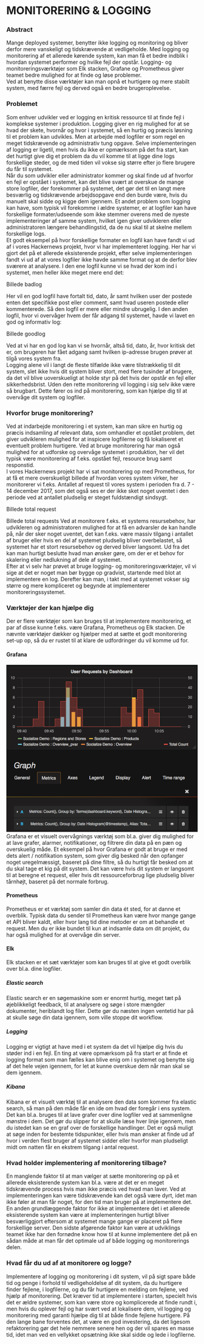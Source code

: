 # MONITORERING & LOGGING 

### Abstract 

Mange deployed systemer, benytter ikke logging og monitoring og bliver derfor mere vanskeligt og tidskrævende at vedligeholde. 
Med logging og monitorering af et allerede kørende system, kan man få et bedre indblik i hvordan systemet performer og hvilke fejl der opstår. Logging- og monitoreringsværktøjer som Elk stacken, Grafane og Prometheus giver teamet bedre mulighed for at finde og løse problemer. 
<br>
Ved at benytte disse værktøjer kan man opnå et hurtigere og mere stabilt system, med færre fejl og derved også en bedre brugeroplevelse. 
<br>



### Problemet

Som enhver udvikler ved er logging en kritisk ressource til at finde fejl i komplekse systemer i produktion. Logging giver en rig mulighed for at se hvad der skete, hvornår og hvor i systemet, så en hurtig og præcis løsning til et problem kan udvikles. Men at arbejde med logfiler er som regel en meget tidskrævende og administrativ tung opgave.
Selve implementeringen af logging er ligetil, men hvis du ikke er opmærksom på det fra start, kan det hurtigt give dig et problem da du vil komme til at ligge dine logs forskellige steder, og de med tiden vil vokse sig større efter jo flere brugere du får til systemet.
<br>
Når du som udvikler eller administrator kommer og skal finde ud af hvorfor en fejl er opstået i systemet, kan det blive svært at overskue de mange store logfiler, der forekommer på systemet, det gør det til en langt mere besværlig og tidskrævende arbejdsopgave end den burde være, hvis du manuelt skal sidde og kigge dem igennem. Et andet problem som logging kan have, som typisk vil forekomme i ældre systemer, er at logfiler kan have forskellige formater/udseende som ikke stemmer overens med de nyeste implementeringer af samme system, hvilket igen giver udvikleren eller administratoren længere behandlingstid, da de nu skal til at skelne mellem forskellige logs.
<br>
Et godt eksempel på hvor forskellige formater en logfil kan have fandt vi ud af i vores Hackernews projekt, hvor vi har implementeret logging. Her har vi gjort det på et allerede eksisterende projekt, efter selve implementeringen fandt vi ud af at vores logfiler ikke havde samme format og at de derfor blev sværere at analysere. I den ene logfil kunne vi se hvad der kom ind i systemet, men heller ikke meget mere end det: 

Billede badlog

Her vil en god logfil have fortalt tid, dato, år samt hvilken user der postede enten det specifikke post eller comment, samt hvad useren postede eller kommenterede. Så den logfil er mere eller mindre ubrugelig. I den anden logfil, hvor vi overvåger hvem der får adgang til systemet, havde vi lavet en god og informativ log:

Billede goodlog

Ved at vi har en god log kan vi se hvornår, altså tid, dato, år, hvor kritisk det er, om brugeren har fået adgang samt hvilken ip-adresse brugen prøver at tilgå vores system fra. 
<br>
Logging alene vil i langt de fleste tilfælde ikke være tilstrækkelig til dit system, slet ikke hvis dit system bliver stort, med flere tusinder af brugere, da det vil blive uoverskueligt at holde styr på det hvis der opstår en fejl eller sikkerhedsbrist. Uden den rette monitorering vil logging i sig selv ikke være så brugbart. Dette fører os ind på monitorering, som kan hjælpe dig til at overvåge dit system og logfiler.

### Hvorfor bruge monitorering?

Ved at indarbejde monitorering i et system, kan man sikre en hurtig og præcis indsamling af relevant data, som omhandler et opstået problem, det giver udvikleren mulighed for at inspicere logfilerne og få lokaliseret et eventuelt problem hurtigere.
Ved at bruge monitorering har man også mulighed for at udforske og overvåge systemet i produktion, her vil det typisk være monitorering af f.eks. opstået fejl, resource brug samt responstid. 
<br>
I vores Hackernews projekt har vi sat monitorering op med Prometheus, for at få et mere overskueligt billede af hvordan vores system virker, her monitorerer vi f.eks. Antallet af request til vores system i perioden fra d. 7 - 14 december 2017, som det også ses er der ikke sket noget uventet i den periode ved at antallet pludselig er steget fuldstændigt sindsygt. 

Billede total request

Billede total requests
Ved at monitorere f.eks. et systems resursebehov, har udvikleren og administratoren mulighed for at få en advarsler de kan handle på, når der sker noget uventet, det kan f.eks. være massiv tilgang i antallet af bruger eller hvis en del af systemet pludselig bliver overbelastet, så systemet har et stort resursebehov og derved bliver langsomt. Ud fra det kan man hurtigt beslutte hvad man ønsker gøre, om der er et behov for skalering eller nedlukning af dele af systemet. 
<br>
Efter at vi selv har prøvet at bruge logging- og monitoreringsværktøjer, vil vi sige at det er noget man bør bygge op gradvist, startende med blot at implementere en log. Derefter kan man, i takt med at systemet vokser sig større og mere kompliceret og begynde at implementerer monitoreringssystemet. 

### Værktøjer der kan hjælpe dig

Der er flere værktøjer som kan bruges til at implementere monitorering, et par af disse kunne f.eks. være Grafana, Prometheus og Elk stacken. 
De nævnte værktøjer dækker og hjælper med at sætte et godt monitorering set-up op, så du er rustet til at klare de udfordringer du vil komme ud for.  

#### Grafana 
![Grafana](https://github.com/JonasSimonsen/UFO/blob/master/pictures/grafana.png) <br>
Grafana er et visuelt overvågnings værktøj som bl.a. giver dig mulighed for at lave grafer, alarmer, notifikationer, og filtrere din data på en pæn og overskuelig måde.
Et eksempel på hvor Grafana er godt at bruge er med dets alert / notifikation system, som giver dig besked når den opfanger noget uregelmæssigt, baseret på dine filtre, så du hurtigt får besked om at du skal tage et kig på dit system.
Det kan være hvis dit system er langsomt til at beregne et request, eller hvis dit ressourceforbrug lige pludselig bliver tårnhøjt, baseret på det normale forbrug. 

#### Prometheus
Prometheus er et værktøj som samler din data ét sted, for at danne et overblik.
Typisk data du sender til Prometheus kan være hvor mange gange et API bliver kaldt, eller hvor lang tid dine metoder er om at behandle et request.
Men du er ikke bundet til kun at indsamle data om dit projekt, du har også mulighed for at overvåge din server.

#### Elk
Elk stacken er et sæt værktøjer som kan bruges til at give et godt overblik over bl.a. dine logfiler.
##### Elastic search
Elastic search er en søgemaskine som er enormt hurtig, meget tæt på øjeblikkeligt feedback,  til at analysere og søge i store mængder dokumenter, heriblandt log filer. Dette gør du næsten ingen ventetid har på at skulle søge din data igennem, som ville stoppe dit workflow.
##### Logging
Logging er vigtigt at have med i et system da det vil hjælpe dig hvis du støder ind i en fejl.
En ting at være opmærksom på fra start er at finde et logging format som man fælles kan blive enig om i systemet og benytte sig af det hele vejen igennem, for let at kunne overskue dem når man skal se dem igennem.
##### Kibana
Kibana er et visuelt værktøj til at analysere den data som kommer fra elastic search, så man på den måde får en ide om hvad der foregår i ens system.  Det kan bl.a. bruges til at lave grafer over dine logfiler ved at sammenligne mønstre i dem.
Det gør du slipper for at skulle læse hver linje igennem, men du istedet kan se en graf over de forskellige handlinger. Det er også muligt at søge inden for bestemte tidspunkter, eller hvis man ønsker at finde ud af hvor i verden flest bruger af systemet sidder eller hvorfor man pludseligt midt om natten får en ekstrem tilgang i antal request.  

### Hvad holder implementering af monitorering tilbage?
 
En manglende faktor til at man vælger at sætte monitorering op på et allerede eksisterende system kan bl.a. være at det er en meget tidskrævende process hvis man ikke præcis ved hvad man laver. Ved at implementeringen kan være tidskrævende kan det også være dyrt, idet man ikke føler at man får noget, for den tid man bruger på at implementere det. En anden grundlæggende faktor for ikke at implementere det i et allerede eksisterende system kan være at implementeringen hurtigt bliver besværliggjort eftersom at systemet mange gange er placeret på flere forskellige server. Den sidste afgørende faktor kan være at udviklings teamet ikke har den fornødne know how til at kunne implementere det på en sådan måde at man får det optimale ud af både logging og monitorerings delen.

### Hvad får du ud af at monitorere og logge?
Implementere af logging og monitorering i dit system, vil på sigt spare både tid og penge i forhold til vedligeholdelse af dit system, da du hurtigere finder fejlene, i logfilerne, og du får hurtigere en melding om fejlene, ved hjælp af monitorering.
Det kræver tid at implementere i starten, specielt hvis det er ældre systemer, som kan være store og komplicerede at finde rundt i, men hvis du oplever fejl og har svært ved at lokalisere dem, vil logging og monitorering med garanti hjælpe dig til at både finde fejlene hurtigere. På den lange bane forventes det, at være en god investering, da det ligesom refaktorering gør det hele nemmere senere hen og der vil spares en masse tid, idet man ved en vellykket opsætning ikke skal sidde og lede i logfilerne.

